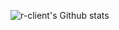 ![r-client's Github stats](https://github-readme-stats.vercel.app/api?username=r-client&show_icons=true&theme=tokyonight)
